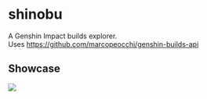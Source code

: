 # shinobu

A Genshin Impact builds explorer.  
Uses https://github.com/marcopeocchi/genshin-builds-api

## Showcase

<img src="https://i.ibb.co/L6xPCjT/output.webp">
